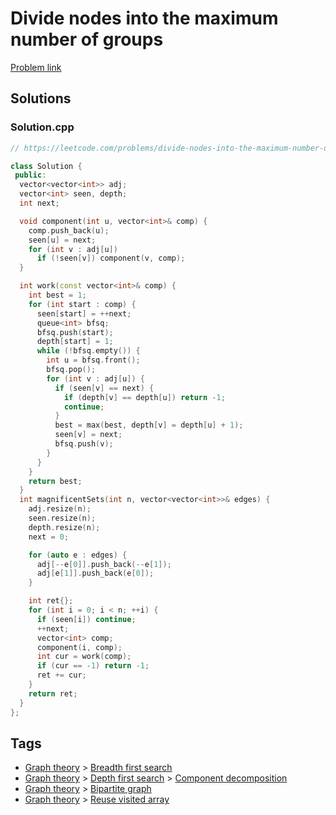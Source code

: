 # Divide nodes into the maximum number of groups

[Problem link](https://leetcode.com/problems/divide-nodes-into-the-maximum-number-of-groups/)

## Solutions


### Solution.cpp
```cpp
// https://leetcode.com/problems/divide-nodes-into-the-maximum-number-of-groups/

class Solution {
 public:
  vector<vector<int>> adj;
  vector<int> seen, depth;
  int next;

  void component(int u, vector<int>& comp) {
    comp.push_back(u);
    seen[u] = next;
    for (int v : adj[u])
      if (!seen[v]) component(v, comp);
  }

  int work(const vector<int>& comp) {
    int best = 1;
    for (int start : comp) {
      seen[start] = ++next;
      queue<int> bfsq;
      bfsq.push(start);
      depth[start] = 1;
      while (!bfsq.empty()) {
        int u = bfsq.front();
        bfsq.pop();
        for (int v : adj[u]) {
          if (seen[v] == next) {
            if (depth[v] == depth[u]) return -1;
            continue;
          }
          best = max(best, depth[v] = depth[u] + 1);
          seen[v] = next;
          bfsq.push(v);
        }
      }
    }
    return best;
  }
  int magnificentSets(int n, vector<vector<int>>& edges) {
    adj.resize(n);
    seen.resize(n);
    depth.resize(n);
    next = 0;

    for (auto e : edges) {
      adj[--e[0]].push_back(--e[1]);
      adj[e[1]].push_back(e[0]);
    }

    int ret{};
    for (int i = 0; i < n; ++i) {
      if (seen[i]) continue;
      ++next;
      vector<int> comp;
      component(i, comp);
      int cur = work(comp);
      if (cur == -1) return -1;
      ret += cur;
    }
    return ret;
  }
};
```
## Tags

* [Graph theory](/Collections/graph-theory.md#graph-theory) > [Breadth first search](/Collections/graph-theory.md#breadth-first-search)
* [Graph theory](/Collections/graph-theory.md#graph-theory) > [Depth first search](/Collections/graph-theory.md#depth-first-search) > [Component decomposition](/Collections/graph-theory.md#component-decomposition)
* [Graph theory](/Collections/graph-theory.md#graph-theory) > [Bipartite graph](/Collections/graph-theory.md#bipartite-graph)
* [Graph theory](/Collections/graph-theory.md#graph-theory) > [Reuse visited array](/Collections/graph-theory.md#reuse-visited-array)

